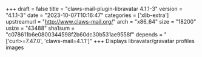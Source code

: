 +++
draft = false
title = "claws-mail-plugin-libravatar 4.1.1-3"
version = "4.1.1-3"
date = "2023-10-07T10:16:47"
categories = ['xlib-extra']
upstreamurl = "http://www.claws-mail.org/"
arch = "x86_64"
size = "18200"
usize = "43488"
sha1sum = "c078611b6e0800344598f2b60dc30b531ae9558f"
depends = "['curl>=7.47.0', 'claws-mail=4.1.1']"
+++
Displays libravatar/gravatar profiles images